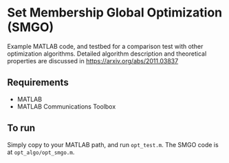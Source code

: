 # Set Membership Global Optimization (SMGO)

Example MATLAB code, and testbed for a comparison test with other optimization algorithms. Detailed algorithm description and theoretical properties are discussed in https://arxiv.org/abs/2011.03837

## Requirements
* MATLAB
* MATLAB Communications Toolbox

## To run
Simply copy to your MATLAB path, and run `opt_test.m`. The SMGO code is at `opt_algo/opt_smgo.m`.
